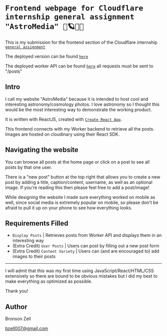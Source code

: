 # `Frontend webpage for Cloudflare internship general assignment "AstroMedia" 🔭🪐✨🌌`

This is my submission for the frontend section of the Cloudflare internship [`general assignment`](https://apply.cloudflareworkers.com/)

The deployed version can be found [`here`](https://frontend-bx9.pages.dev/)

The deployed worker API can be found [`here`](https://worker.bronsonz.workers.dev/) all requests must be sent to "/posts"

## Intro

I call my website "AstroMedia" because it is intended to host cool and interesting astronomy/cosmology photos. I love astronomy so I thought this would be the most interesting way to demonstrate the working product.

It is written with ReactJS, created with [`Create React App`](https://github.com/facebook/create-react-app).

This frontend connects with my Worker backend to retrieve all the posts. Images are hosted on cloudinary using their React SDK.

## Navigating the website

You can browse all posts at the home page or click on a post to see all posts by that one user.

There is a "new post" button at the top right that allows you to create a new post by adding a title, caption/content, username, as well as an optional image. If you're reading this then please feel free to add a post/image!

While designing the website I made sure everything worked on mobile as well, since social media is extremely popular on mobile, so please don't be afraid to pull it up on your phone to see how everything looks.


## Requirements Filled
* `Display Posts` | Retrieves posts from Worker API and displays them in an interesting way
* (Extra Credit) `User Posts` | Users can post by filling out a new post form
* (Extra Credit) `Content Variety` | Users can (and are encouraged to) add images to their posts

---

I will admit that this was my first time using JavaScript/React/HTML/CSS extensively so there are bound to be obvious mistakes but I did my best to make everything as optimized as possible.

Thank you!

## Author
Bronson Zell

bzell007@gmail.com
